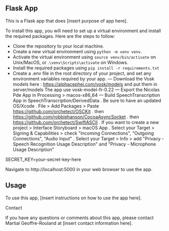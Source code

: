 ## Flask App

This is a Flask app that does [insert purpose of app here].

To install this app, you will need to set up a virtual environment and install the required packages. Here are the steps to follow:

- Clone the repository to your local machine.
- Create a new virtual environment using `python -m venv venv`.
- Activate the virtual environment using `source venv/bin/activate` on Unix/MacOS, or .`\venv\Scripts\activate` on Windows.
- Install the required packages using `pip install -r requirements.txt`
- Create a .env file in the root directory of your project, and set any environment variables required by your app.
— Download the Vosk models here : https://alphacephei.com/vosk/models and put them in server/models
The app use vosk-model-fr-0.22
— Export the Nicolas Pde App in Processing > macos-x86_64
— Build SpeechTranscription App in SpeechTranscription/DerivedData
    . Be sure to have an updated OS/Xcode 
    . File > Add Packages > Paste https://github.com/orchetect/OSCKit
    . then https://github.com/robbiehanson/CocoaAsyncSocket
    . then https://github.com/orchetect/SwiftASCII
    . If you want to create a new project > Interface Storyboard > macOS App
    . Select your Target > Signing & Capabilities > check "Incoming Connections", "Outgoing Connections", "Audio Input"
    . Select your Target > Info > add "Privacy - Speech Recognition Usage Description" and "Privacy - Microphone Usage Description" 




SECRET_KEY=your-secret-key-here

Navigate to http://localhost:5000 in your web browser to use the app.

## Usage

To use this app, [insert instructions on how to use the app here].

Contact

If you have any questions or comments about this app, please contact Martial Geoffre-Rouland at [insert contact information here].
